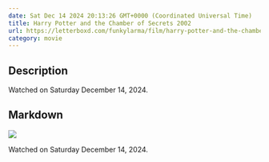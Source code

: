 ```yaml
---
date: Sat Dec 14 2024 20:13:26 GMT+0000 (Coordinated Universal Time)
title: Harry Potter and the Chamber of Secrets 2002
url: https://letterboxd.com/funkylarma/film/harry-potter-and-the-chamber-of-secrets/
category: movie
---
```

## Description
 Watched on Saturday December 14, 2024. 

## Markdown
![](https://a.ltrbxd.com/resized/sm/upload/rj/yc/zl/ex/g8IQhqYYLERU0UxjVaySP46PFEZ-0-600-0-900-crop.jpg?v=d867145245)

Watched on Saturday December 14, 2024.
